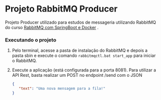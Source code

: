 # Projeto RabbitMQ Producer

Projeto Producer utilizado para estudos de messageria utilizando RabbitMQ do
curso [RabbitMQ com SpringBoot e Docker](https://www.udemy.com/course/rabbitmq-com-springboot-e-docker/)
.

### Executando o projeto

1. Pelo terminal, acesse a pasta de instalação do RabbitMQ e depois a pasta sbin e execute o
   comando ``rabbitmqctl.bat start_app`` para iniciar o RabbitMQ.

2. Execute a aplicação (está configurada para a porta 8081). Para utilizar a API Rest, basta
   realizar um POST no endpoint /send com o JSON
   ````json
   {
      "text": "Uma nova mensagem para a fila!"
   }
   ````